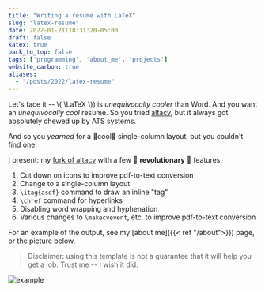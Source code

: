 ```yaml
---
title: "Writing a resume with LaTeX"
slug: "latex-resume"
date: 2022-01-21T18:31:20-05:00
draft: false
katex: true
back_to_top: false
tags: ['programming', 'about_me', 'projects']
website_carbon: true
aliases:
  - "/posts/2022/latex-resume"
---
```



Let's face it -- \\( \LaTeX \\)) is *unequivocally cooler* than Word.
And you want an *unequivocally cool* resume.
So you tried [altacv](https://github.com/liantze/AltaCV), but it always got absolutely chewed up by ATS systems.

And so you *yearned* for a 🌠cool🥶 single-column layout, but you couldn't find one.  

I present: my [fork of altacv](https://github.com/ihasdapie/resume/) with a few 🌟 **revolutionary** 🌟 features.


1. Cut down on icons to improve pdf-to-text conversion
2. Change to a single-column layout
3. `\itag{asdf}` command to draw an inline "tag"
4. `\chref` command for hyperlinks
5. Disabling word wrapping and hyphenation
6. Various changes to `\makecvevent`, etc. to improve pdf-to-text conversion

For an example of the output, see my [about me]({{< ref "/about">}}) page, or the picture below.

> Disclaimer: using this template is not a guarantee that it will help you get a job. Trust me -- I wish it did.


![example](/resume.png)













